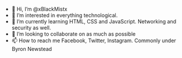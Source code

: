 - 👋 Hi, I’m @xBlackMistx
- 👀 I’m interested in everything technological.
- 🌱 I’m currently learning HTML, CSS and JavaScript. Networking and security as well.
- 💞️ I’m looking to collaborate on as much as possible
- 📫 How to reach me Facebook, Twitter, Instagram. Commonly under Byron Newstead

<!---
xBlackMistx/xBlackMistx is a ✨ special ✨ repository because its `README.md` (this file) appears on your GitHub profile.
You can click the Preview link to take a look at your changes.
--->
